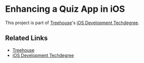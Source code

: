 # Enhancing a Quiz App in iOS

This project is part of [Treehouse](https://teamtreehouse.com)'s [iOS Development Techdegree](https://teamtreehouse.com/techdegree/ios-development).


## Related Links
- [Treehouse](https://teamtreehouse.com)
- [iOS Development Techdegree](https://teamtreehouse.com/techdegree/ios-development)
